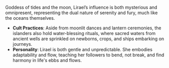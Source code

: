 Goddess of tides and the moon, Lirael’s influence is both mysterious and omnipresent, representing the dual nature of serenity and fury, much like the oceans themselves.

- **Cult Practices**: Aside from moonlit dances and lantern ceremonies, the islanders also hold water-blessing rituals, where sacred waters from ancient wells are sprinkled on newborns, crops, and ships embarking on journeys.
- **Personality**: Lirael is both gentle and unpredictable. She embodies adaptability and flow, teaching her followers to bend, not break, and find harmony in life's ebbs and flows.